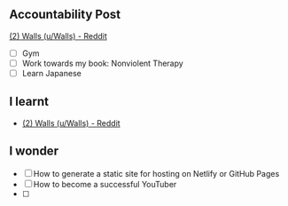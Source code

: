 ## Accountability Post 
[(2) Walls (u/Walls) - Reddit](https://www.reddit.com/r/getdisciplined/comments/15kgngx/plan_tuesday_8th_august_2023_please_post_your/)
- [ ] Gym 
- [ ] Work towards my book: Nonviolent Therapy 
- [ ] Learn Japanese 
## I learnt
- [(2) Walls (u/Walls) - Reddit](https://www.reddit.com/user/Walls/)

## I wonder 
- [ ] How to generate a static site for hosting on Netlify or GitHub Pages
- [ ] How to become a successful YouTuber
- [ ] 
